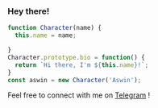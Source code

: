### Hey there!

```javascript
function Character(name) {
  this.name = name;

}
Character.prototype.bio = function() {
  return `Hi there, I'm ${this.name}!`;
}
const aswin = new Character('Aswin');
```
Feel free to connect with me on [Telegram](https://t.me/makewasocket) !
